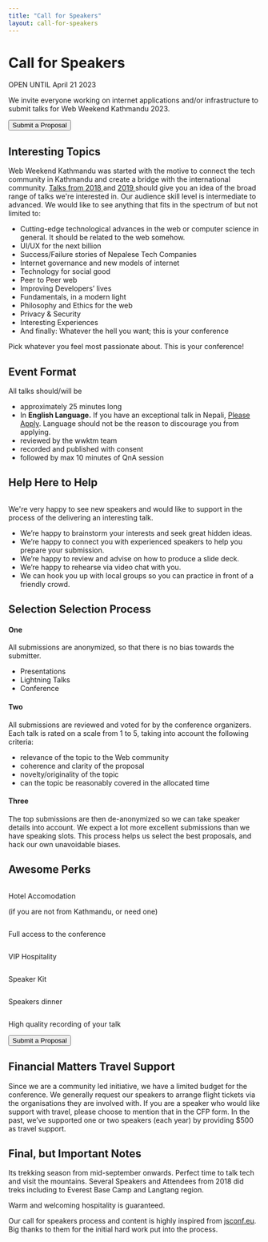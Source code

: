 ```yaml
---
title: "Call for Speakers"
layout: call-for-speakers
---
```

<div class="wrap">
  <h1> Call for Speakers </h1>
  <p class="font-weight-bold"> OPEN UNTIL April 21 2023 </p>
  <p class="lead"> We invite everyone working on internet applications and/or infrastructure to submit talks for Web Weekend Kathmandu 2023.</p>
  <a href="https://forms.gle/xoW47TF9S4d3ijki6" target="_blank"><button class="btn btn-orange"> Submit a Proposal </button></a>
</div>
<div class="topic-block common-padding alt">
  <h2><span class="break"> Interesting </span> Topics </h2>
  <div class="row">
    <div class="col-xl-8">
      Web Weekend Kathmandu was started with the motive to connect the tech community in Kathmandu and create a bridge with the international community. <a href="/2018/schedule/">Talks from 2018 </a> and <a href="/2019/schedule/">2019 </a> should give you an idea of the broad range of talks we're interested in. Our audience skill level is intermediate to advanced. We would like to see anything that fits in the spectrum of but not limited to:
      </p>
      <ul>
        <li> Cutting-edge technological advances in the web or computer science in general. It should be related to
          the web somehow.</li>
        <li> UI/UX for the next billion </li>
        <li> Success/Failure stories of Nepalese Tech Companies </li>
        <li> Internet governance and new models of internet </li>
        <li> Technology for social good </li>
        <li> Peer to Peer web</li>
        <li> Improving Developers’ lives </li>
        <li> Fundamentals, in a modern light</li>
        <li> Philosophy and Ethics for the web</li>
        <li> Privacy & Security</li>
        <li> Interesting Experiences</li>
        <li> And finally: Whatever the hell you want; this is your conference</li>
      </ul>
    </div>
    <!-- /col -->
    <div class="col-xl-4 blue-box">
      <p>Pick whatever you feel most passionate about. This is your conference! </p>
    </div>
    <!-- /col -->
  </div>
  <!-- /row -->

</div>
<!-- /top-topic-block -->
<div class="event-format-block common-padding">
  <h2><span class="break"> Event </span> Format </h2>
  <p> All talks should/will be </p>
  <ul>
    <li> approximately 25 minutes long</li>
    <li> In <strong> English Language.</strong> If you have an exceptional talk in Nepali, <a href="https://forms.gle/xoW47TF9S4d3ijki6" target="_blank">Please Apply</a>.
      Language should not be the reason to discourage you from applying.</li>
    <li> reviewed by the wwktm team</li>
    <li> recorded and published with consent</li>
    <li> followed by max 10 minutes of QnA session</li>
  </ul>
</div>
<!-- /event-format-block-end -->
<div class="help-block common-padding alt">
  <h2> <span class="break"> Help </span> Here to Help </h2>
  <div class="row">
    <div class="col-xl-4"> <img src="/img/thumbs-up.png" class="img-fluid" alt=""> </div>
    <div class="col-xl-1"> </div>
    <div class="col-xl-7">
      <p> We're very happy to see new speakers and would like to support in the process of the delivering an
        interesting talk.</p>
      <ul>
        <li> We’re happy to brainstorm your interests and seek great hidden ideas.</li>
        <li> We’re happy to connect you with experienced speakers to help you prepare your submission. </li>
        <li> We’re happy to review and advise on how to produce a slide deck. </li>
        <li> We’re happy to rehearse via video chat with you. </li>
        <li> We can hook you up with local groups so you can practice in front of a friendly crowd.</li>
      </ul>
    </div>
  </div>
  <!-- /row-end -->
</div>
<!-- /help-end -->
<div class="selection-block common-padding">
  <h2> <span class="break"> Selection </span> Selection Process </h2>
  <div class="row">
    <div class="col-xl-4">
      <h4> One </h4>
      <p> All submissions are anonymized, so that there is no bias towards the submitter. </p>
      <ul>
        <li> Presentations</li>
        <li> Lightning Talks</li>
        <li> Conference</li>
      </ul>
    </div>
    <!-- /col -->
    <div class="col-xl-4">
      <h4> Two </h4>
      <p> All submissions are reviewed and voted for by the conference organizers. Each talk is rated on a scale
        from 1 to 5, taking into account the following criteria: </p>
      <ul>
        <li>relevance of the topic to the Web community</li>
        <li> coherence and clarity of the proposal</li>
        <li> novelty/originality of the topic </li>
        <li> can the topic be reasonably covered in the allocated time </li>
      </ul>
    </div>
    <!-- /col -->
    <div class="col-xl-4">
      <h4> Three </h4>
      <p> The top submissions are then de-anonymized so we can take speaker details into account. We expect a lot
        more excellent submissions than we have speaking slots. This process helps us select the best proposals,
        and hack our own unavoidable biases. </p>
    </div>
    <!-- /col -->
  </div>
  <!-- /row -->
</div>
<!-- /selection-block -->
<div class="perks-block common-padding">
  <h2> <span class="break"> Awesome </span> Perks </h2>
  <div class="row">
    <div class="col-xl-3 col-lg-6 col-md-6 col-sm-12"> <img src="/img/ticket.svg" class="img-fluid" alt="">
      <p class="lead"> Hotel Accomodation </p>
      <p>(if you are not from Kathmandu, or need one)</p>
    </div>
    <!-- /col -->
    <div class="col-xl-3 col-lg-6 col-md-6 col-sm-12"> <img src="/img/pass.svg" class="img-fluid" alt="">
      <p class="lead"> Full access to the conference </p>
    </div>
    <!-- /col -->
    <div class="col-xl-3 col-lg-6 col-md-6 col-sm-12"> <img src="/img/pass.svg" class="img-fluid" alt="">
      <p class="lead"> VIP Hospitality </p>
    </div>
    <!-- /col -->
    <div class="col-xl-3 col-lg-6 col-md-6 col-sm-12"> <img src="/img/gift.svg" class="img-fluid" alt="">
      <p class="lead"> Speaker Kit </p>
    </div>
    <!-- /col -->
    <div class="col-xl-3 col-lg-6 col-md-6 col-sm-12"> <img src="/img/party.svg" class="img-fluid" alt="">
      <p class="lead"> Speakers dinner </p>
    </div>
    <!-- /col -->
    <!-- /col -->
    <div class="col-xl-3 col-lg-6 col-md-6 col-sm-12"> <img src="/img/party.svg" class="img-fluid" alt="">
      <p class="lead"> High quality recording of your talk </p>
    </div>
    <!-- /col -->
  </div>
  <!-- /row -->
  <div class="btn-wrap">
    <a href="https://forms.gle/xoW47TF9S4d3ijki6" target="_blank"><button class="btn btn-orange"> Submit a Proposal </button></a>
  </div>
</div>
<!-- /perks-block -->
<div class="sponsorship-block common-padding alt">
  <h2> <span class="break"> Financial Matters </span> Travel Support </h2>
  <p>
    Since we are a community led initiative, we have a limited budget for the conference. We generally request our speakers to arrange flight tickets via the organisations they are involved with. If you are a speaker who would like support with travel, please choose to mention that in the CFP form. In the past, we’ve supported one or two speakers (each year) by providing $500 as travel support.
  </p>
</div>
<!-- /final -->
<div class="final-block common-padding">
  <h2> <span class="break"> Final, but Important </span> Notes </h2>
  <p> Its trekking season from mid-september onwards. Perfect time to talk tech and visit the mountains. Several
    Speakers and Attendees from 2018 did treks including to Everest Base Camp and Langtang region.</p>
  <p> Warm and welcoming hospitality is guaranteed.</p>
  <p> Our call for speakers process and content is highly inspired from <a href="https://jsconf.eu">jsconf.eu</a>.
    Big thanks to them for the initial hard work put into the process. </p>
</div>